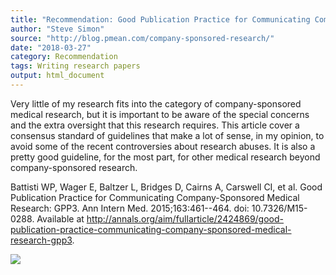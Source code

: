 ```yaml
---
title: "Recommendation: Good Publication Practice for Communicating Company-Sponsored Medical Research: GPP3"
author: "Steve Simon"
source: "http://blog.pmean.com/company-sponsored-research/"
date: "2018-03-27"
category: Recommendation
tags: Writing research papers
output: html_document
---
```


Very little of my research fits into the category of company-sponsored
medical research, but it is important to be aware of the special
concerns and the extra oversight that this research requires. This
article cover a consensus standard of guidelines that make a lot of
sense, in my opinion, to avoid some of the recent controversies about
research abuses. It is also a pretty good guideline, for the most part,
for other medical research beyond company-sponsored
research.

<!---More--->

Battisti WP, Wager E, Baltzer L, Bridges D, Cairns A, Carswell CI, et
al. Good Publication Practice for Communicating Company-Sponsored
Medical Research: GPP3. Ann Intern Med. 2015;163:461--464. doi:
10.7326/M15-0288. Available at
<http://annals.org/aim/fullarticle/2424869/good-publication-practice-communicating-company-sponsored-medical-research-gpp3>.

![](../../../web/images/company-sponsored-research01.png)




